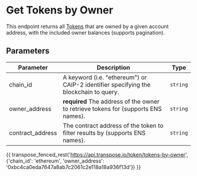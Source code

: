 # Get Tokens by Owner

This endpoint returns all [Tokens](../models/token_model.md) that are owned by a given account address, with the included owner balances (supports pagination).

## Parameters
| Parameter     | Description                                                                          | Type     | 
|---------------|--------------------------------------------------------------------------------------|----------|
| chain_id      | A keyword (i.e. "ethereum") or CAIP-2 identifier specifying the blockchain to query. | `string` | 
| owner_address | **required** The address of the owner to retrieve tokens for (supports ENS names).   | `string` | 
| contract_address | The contract address of the token to filter results by (supports ENS names).    | `string` | 

{{ transpose_fenced_rest('https://api.transpose.io/token/tokens-by-owner', {'chain_id': 'ethereum', 'owner_address': '0xbc4ca0eda7647a8ab7c2061c2e118a18a936f13d'}) }}